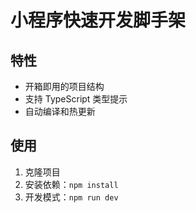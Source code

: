 # 小程序快速开发脚手架

## 特性

- 开箱即用的项目结构
- 支持 TypeScript 类型提示
- 自动编译和热更新

## 使用

1. 克隆项目
2. 安装依赖：`npm install`
3. 开发模式：`npm run dev`
